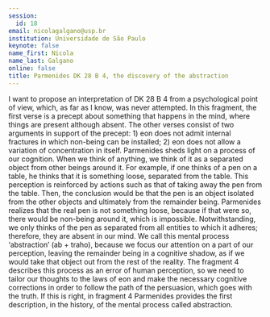 ```yaml
---
session:
  id: 18
email: nicolagalgano@usp.br
institution: Universidade de São Paulo
keynote: false
name_first: Nicola
name_last: Galgano
online: false
title: Parmenides DK 28 B 4, the discovery of the abstraction
---
```


I want to propose an interpretation of DK 28 B 4 from a psychological point of view, which, as far as I know, was never attempted. In this fragment, the first verse is a precept about something that happens in the mind, where things are present although absent. The other verses consist of two arguments in support of the precept: 1) eon does not admit internal fractures in which non-being can be installed; 2) eon does not allow a variation of concentration in itself. Parmenides sheds light on a process of our cognition. When we think of anything, we think of it as a separated object from other beings around it. For example, if one thinks of a pen on a table, he thinks that it is something loose, separated from the table. This perception is reinforced by actions such as that of taking away the pen from the table. Then, the conclusion would be that the pen is an object isolated from the other objects and ultimately from the remainder being. Parmenides realizes that the real pen is not something loose, because if that were so, there would be non-being around it, which is impossible. Notwithstanding, we only thinks of the pen as separated from all entities to which it adheres; therefore, they are absent in our mind. We call this mental process ‘abstraction’ (ab + traho), because we focus our attention on a part of our perception, leaving the remainder being in a cognitive shadow, as if we would take that object out from the rest of the reality. The fragment 4 describes this process as an error of human perception, so we need to tailor our thoughts to the laws of eon and make the necessary cognitive corrections in order to follow the path of the persuasion, which goes with the truth. If this is right, in fragment 4 Parmenides provides the first description, in the history, of the mental process called abstraction.
